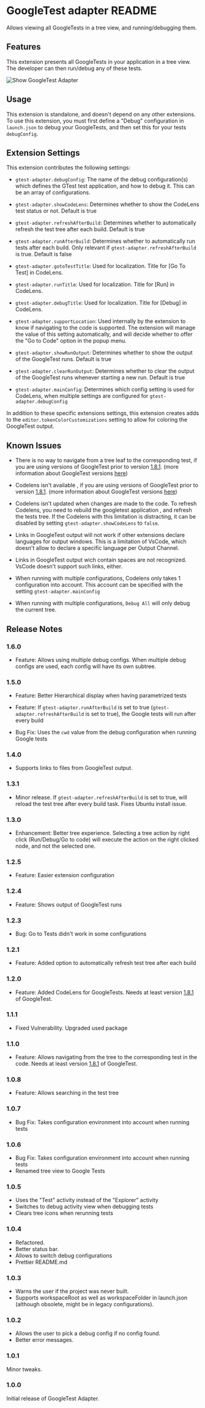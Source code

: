 # GoogleTest adapter README

Allows viewing all GoogleTests in a tree view, and running/debugging them.

## Features

This extension presents all GoogleTests in your application in a tree view. The developer can then run/debug any of these tests.

![Show GoogleTest Adapter](/images/Demo.gif)

## Usage

This extension is standalone, and doesn't depend on any other extensions. To use this extension, you must first define a "Debug" configuration in `launch.json` to debug your GoogleTests, and then set this for your tests `debugConfig`.  

## Extension Settings

This extension contributes the following settings:

* `gtest-adapter.debugConfig`: The name of the debug configuration(s) which defines the GTest test application, and how to debug it. This can be an array of configurations.

* `gtest-adapter.showCodeLens`: Determines whether to show the CodeLens test status or not. Default is true

* `gtest-adapter.refreshAfterBuild`: Determines whether to automatically refresh the test tree after each build. Default is true

* `gtest-adapter.runAfterBuild`: Determines whether to automatically run tests after each build. Only relevant if `gtest-adapter.refreshAfterBuild` is true. Default is false

* `gtest-adapter.gotoTestTitle`: Used for localization. Title for [Go To Test] in CodeLens. 

* `gtest-adapter.runTitle`: Used for localization. Title for [Run] in CodeLens. 

* `gtest-adapter.debugTitle`: Used for localization. Title for [Debug] in CodeLens. 

* `gtest-adapter.supportLocation`: Used internally by the extension to know if navigating  to the code is supported. The extension will manage the value of this setting automatically, and will decide whether to offer the "Go to Code" option in the popup menu.

* `gtest-adapter.showRunOutput`: Determines whether to show the output of the GoogleTest runs. Default is true

* `gtest-adapter.clearRunOutput`: Determines whether to clear the output of the GoogleTest runs whenever starting a new run. Default is true

* `gtest-adapter.mainConfig`: Determines which config setting is used for CodeLens, when multiple settings are configured for `gtest-adapter.debugConfig`

In addition to these specific extensions settings, this extension creates adds to the `editor.tokenColorCustomizations` setting to allow for coloring the GoogleTest output.

## Known Issues

* There is no way to navigate from a tree leaf to the corresponding test, if you are using versions of GoogleTest prior to version [1.8.1](https://github.com/google/googletest/tree/release-1.8.1). (more information about GoogleTest versions [here](/GoogleTestVersion.md))

* Codelens isn't available , if you are using versions of GoogleTest prior to version [1.8.1](https://github.com/google/googletest/tree/release-1.8.1). (more information about GoogleTest versions [here](/GoogleTestVersion.md))

* Codelens isn't updated when changes are made to the code. To refresh Codelens, you need to rebuild the googletest application , and refresh the tests tree. If the Codelens with this limitation is distracting, it can be disabled by setting `gtest-adapter.showCodeLens` to `false`.

* Links in GoogleTest output will not work if other extensions declare languages for output windows. This is a limitation of VsCode, which doesn't allow to declare a specific language per Output Channel.

* Links in GoogleTest output wich contain spaces are not recognized. VsCode doesn't support such links, either.

* When running with multiple configurations, Codelens only takes 1 configuration into account. This account can be specified with the setting `gtest-adapter.mainConfig`

* When running with multiple configurations, `Debug All` will only debug the current tree.

## Release Notes

### 1.6.0

* Feature: Allows using multiple debug configs. When multiple debug configs are used, each config will have its own subtree.

### 1.5.0

* Feature: Better Hierarchical display when having parametrized tests

* Feature: If `gtest-adapter.runAfterBuild` is set to true (`gtest-adapter.refreshAfterBuild` is set to true), the Google tests will run after every build

* Bug Fix: Uses the `cwd` value from the debug configuration when running Google tests

### 1.4.0

* Supports links to files from GoogleTest output.

### 1.3.1

* Minor release. If `gtest-adapter.refreshAfterBuild` is set to true, will reload the test tree after every build task. Fixes Ubuntu install issue.

### 1.3.0

* Enhancement: Better tree experience. Selecting a tree action by right click (Run/Debug/Go to code) will execute the action on the right clicked node, and not the selected one.

### 1.2.5

* Feature: Easier extension configuration

### 1.2.4

* Feature: Shows output of GoogleTest runs

### 1.2.3

* Bug: Go to Tests didn't work in some configurations 

### 1.2.1

* Feature: Added option to automatically refresh test tree after each build

### 1.2.0

* Feature: Added CodeLens for GoogleTests. Needs at least version [1.8.1](https://github.com/google/googletest/tree/release-1.8.1) of GoogleTest.

### 1.1.1

* Fixed Vulnerability. Upgraded used package

### 1.1.0 

* Feature: Allows navigating from the tree to the corresponding test in the code. Needs at least version [1.8.1](https://github.com/google/googletest/tree/release-1.8.1) of GoogleTest.

### 1.0.8

* Feature: Allows searching in the test tree

### 1.0.7

* Bug Fix: Takes configuration environment into account when running tests

### 1.0.6

* Bug Fix: Takes configuration environment into account when running tests
* Renamed tree view to Google Tests

### 1.0.5

* Uses the "Test" activity instead of the "Explorer" activity
* Switches to debug activity view when debugging tests
* Clears tree icons when rerunning tests

### 1.0.4

* Refactored.
* Better status bar.
* Allows to switch debug configurations
* Prettier README.md

### 1.0.3

* Warns the user if the project was never built.
* Supports workspaceRoot as well as workspaceFolder in launch.json (although obsolete, might be in legacy configurations).

### 1.0.2

* Allows the user to pick a debug config if no config found.
* Better error messages.

### 1.0.1

Minor tweaks.

### 1.0.0

Initial release of GoogleTest Adapter.
